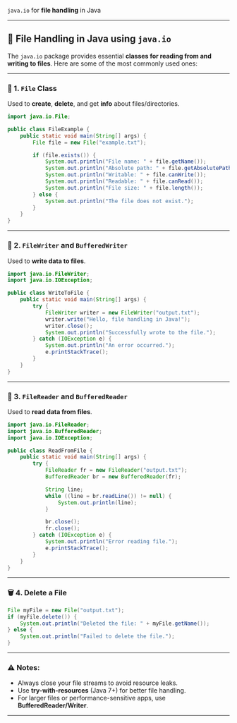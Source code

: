 `java.io` for **file handling** in Java

---

## 📁 **File Handling in Java using `java.io`**

The `java.io` package provides essential **classes for reading from and writing to files**. Here are some of the most commonly used ones:

---

### 📂 1. **`File` Class**
Used to **create**, **delete**, and get **info** about files/directories.

```java
import java.io.File;

public class FileExample {
    public static void main(String[] args) {
        File file = new File("example.txt");

        if (file.exists()) {
            System.out.println("File name: " + file.getName());
            System.out.println("Absolute path: " + file.getAbsolutePath());
            System.out.println("Writable: " + file.canWrite());
            System.out.println("Readable: " + file.canRead());
            System.out.println("File size: " + file.length());
        } else {
            System.out.println("The file does not exist.");
        }
    }
}
```

---

### 📝 2. **`FileWriter` and `BufferedWriter`**
Used to **write data to files**.

```java
import java.io.FileWriter;
import java.io.IOException;

public class WriteToFile {
    public static void main(String[] args) {
        try {
            FileWriter writer = new FileWriter("output.txt");
            writer.write("Hello, file handling in Java!");
            writer.close();
            System.out.println("Successfully wrote to the file.");
        } catch (IOException e) {
            System.out.println("An error occurred.");
            e.printStackTrace();
        }
    }
}
```

---

### 📖 3. **`FileReader` and `BufferedReader`**
Used to **read data from files**.

```java
import java.io.FileReader;
import java.io.BufferedReader;
import java.io.IOException;

public class ReadFromFile {
    public static void main(String[] args) {
        try {
            FileReader fr = new FileReader("output.txt");
            BufferedReader br = new BufferedReader(fr);

            String line;
            while ((line = br.readLine()) != null) {
                System.out.println(line);
            }

            br.close();
            fr.close();
        } catch (IOException e) {
            System.out.println("Error reading file.");
            e.printStackTrace();
        }
    }
}
```

---

### 🗑️ 4. **Delete a File**
```java
File myFile = new File("output.txt");
if (myFile.delete()) {
    System.out.println("Deleted the file: " + myFile.getName());
} else {
    System.out.println("Failed to delete the file.");
}
```

---

### ⚠️ Notes:
- Always close your file streams to avoid resource leaks.
- Use **try-with-resources** (Java 7+) for better file handling.
- For larger files or performance-sensitive apps, use **BufferedReader/Writer**.

---

